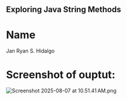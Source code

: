 ## Exploring Java String Methods

# Name
Jan Ryan S. Hidalgo

# Screenshot of ouptut:
![Screenshot 2025-08-07 at 10.51.41 AM.png](Screenshot%202025-08-07%20at%2010.51.41%E2%80%AFAM.png)